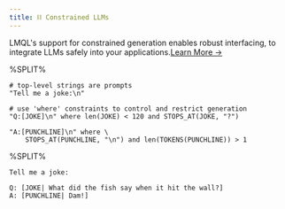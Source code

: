 ```yaml
---
title: ⛓️ Constrained LLMs
---
```


LMQL's support for constrained generation enables robust interfacing, to integrate LLMs safely into your applications.<a href="../../docs/constraints.html">Learn More →</a>

%SPLIT%
```lmql
# top-level strings are prompts
"Tell me a joke:\n"

# use 'where' constraints to control and restrict generation
"Q:[JOKE]\n" where len(JOKE) < 120 and STOPS_AT(JOKE, "?")

"A:[PUNCHLINE]\n" where \ 
    STOPS_AT(PUNCHLINE, "\n") and len(TOKENS(PUNCHLINE)) > 1
```
%SPLIT%
```promptdown
Tell me a joke:

Q: [JOKE| What did the fish say when it hit the wall?]
A: [PUNCHLINE| Dam!]
```